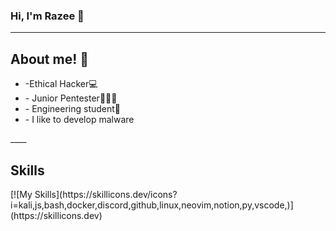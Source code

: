 ### Hi, I'm Razee 👋
_____
<h2>About me! 👤</h2>
<ul> 
 <li>-Ethical Hacker💻</li>
  
 <li>- Junior Pentester👨🏻‍💻</li>
  
 <li>- Engineering student🏫</li>
  
 <li> - I like to develop malware </li>
</ul>
____
<h2>Skills</h2>
[![My Skills](https://skillicons.dev/icons?i=kali,js,bash,docker,discord,github,linux,neovim,notion,py,vscode,)](https://skillicons.dev)

